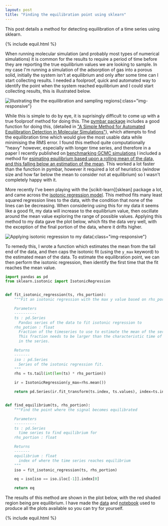 ```yaml
---
layout: post
title: "Finding the equilibration point using sklearn"
---
```



This post details a method for detecting equilibration of a time series using sklearn.

{% include equil.html %}

When running molecular simulation (and probably most types of numerical simulations)
it is common for the results to require a period of time before they are reporting the true equilibrium values we are looking to sample.
In my case I'm running a simulation of the adsorption of gas into a porous solid,
initially the system isn't at equilibrium and only after some time can I start collecting results.
I needed a foolproof, quick and automated way to identify the point when the system reached equilibrium and I could start collecting results,
this is illustrated below.

![Illustrating the the equilibration and sampling regions]({{site.url}}/equil_files/equil1.png){:class="img-responsive"}

While this is simple to do by eye, it is suprisingly difficult to come up with a true foolproof method for doing this.
The [pymbar package][pymbar] includes a good function for doing this, (detailed in ["A Simple Method for Automated Equilibration Detection in Molecular Simulations"][equilibration]),
which attempts to find the equilibration time which would give the most usable data while minimising the RMS error.
I found this method quite computationally "heavy" however, especially with longer time series,
and therefore in a paper I recently published on [benchmarking GCMC simulations][gcmcbenchmarking]
I included a method for [esimating equilibrium based upon a rolling mean of the data, and this falling below an estimation of the mean][rollingmean].
This worked a lot faster than the function in pymbar, however it required a lot of heuristics (window size and how far below the mean to consider not at equilibrium) so I wasn't completely happy with it.

More recently I've been playing with the [scikit-learn][sklean] package a lot,
and came across the [isotonic regression model][isotonic].
This method fits many least squared regression lines to the data,
with the condition that none of the lines can be decreasing.
When considering using this for my data it seems like a good fit,
my data will increase to the equilibrium value, then oscillate around the mean value exploring the range of possible values.
Applying this method to my data gave the plot below, which fits the data very well, with the exception of the final portion of the data, where it drifts higher.

![Applying isotonic regression to my data]({{site.url}}/equil_files/equil2.png){:class="img-responsive"}

To remedy this, I wrote a function which estimates the mean from the tail end of the data,
and then caps the isotonic fit (using the ``y_max`` keyword) to the estimated mean of the data.
To estimate the equilibration point, we can then perform the isotonic regression,
then identify the first time that the fit reaches the mean value.


```python
import pandas as pd
from sklearn.isotonic import IsotonicRegression


def fit_isotonic_regression(ts, rhs_portion):
	"""Fit an isotonic regression with the max y value based on rhs_portion.

	Parameters
	----------
	ts : pd.Series
	  Pandas series of the data to fit isotonic regression to
	rhs_potion : float
	  Fraction of the timeseries to use to estimate the mean of the series.
	  This fraction needs to be larger than the characteristic time of fluctuations
	  in the series.

	Returns
	-------
	iso : pd.Series
	  Series of the isotonic regression fit.
	"""
	rhs = ts.tail(int(len(ts) * rhs_portion))

	ir = IsotonicRegression(y_max=rhs.mean())

	return pd.Series(ir.fit_transform(ts.index, ts.values), index=ts.index)


def find_equilibrium(ts, rhs_portion):
	"""Find the point where the signal becomes equilibrated

	Parameters
	----------
	ts : pd.Series
	  time series to find equilibrium for
	rhs_portion : float

	Returns
	-------
	equilibrium : float
	  index of where the time series reaches equilibrium
	"""
	iso = fit_isotonic_regression(ts, rhs_portion)

	eq = iso[iso == iso.iloc[-1]].index[0]

	return eq
```

The results of this method are shown in the plot below,
with the red shaded region being pre equilibrium.
I have made the [data][ts] and [notebook][notebook] used to produce all the plots available so you can try for yourself.


{% include equil.html %}


[pymbar]: https://github.com/choderalab/pymbar
[equilibration]: http://pubs.acs.org/doi/abs/10.1021/acs.jctc.5b00784
[gcmcbenchmarking]: http://www.tandfonline.com/doi/full/10.1080/08927022.2017.1375492
[rollingmean]: https://github.com/richardjgowers/GCMCbenchmarks/blob/master/gcmcbenchmarks/analysis/equil.py
[sklearn]: http://scikit-learn.org/stable/index.html
[isotonic]: http://scikit-learn.org/stable/auto_examples/plot_isotonic_regression.html
[ts]: {{site.url}}/equil_files/dlm_ts.csv
[notebook]: {{site.url}}/equil_files/isotonic.ipynb
